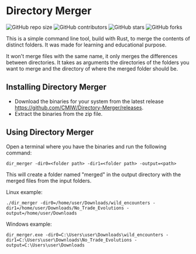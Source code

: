 # Directory Merger

![GitHub repo size](https://img.shields.io/github/repo-size/CMIW/Directory-Merger)
![GitHub contributors](https://img.shields.io/github/contributors/CMIW/Directory-Merger)
![GitHub stars](https://img.shields.io/github/stars/CMIW/Directory-Merger?style=social)
![GitHub forks](https://img.shields.io/github/forks/CMIW/Directory-Merger?style=social)

This is a simple command line tool, build with Rust, to merge the contents of distinct folders. It was made for learning and educational purpose.

It won't merge files with the same name, it only merges the differences between directories. It takes as arguments the directories of the folders you want to merge and the directory of where the merged folder should be.

## Installing Directory Merger

* Download the binaries for your system from the latest release https://github.com/CMIW/Directory-Merger/releases.
* Extract the binaries from the zip file.

## Using Directory Merger

Open a terminal where you have the binaries and run the following command:
```
dir_merger -dir0=<folder path> -dir1=<folder path> -output=<path>
```

This will create a folder named "merged" in the output directory with the merged files from the input folders.

Linux example:
```
./dir_merger -dir0=/home/user/Downloads/wild_encounters -dir1=/home/user/Downloads/No_Trade_Evolutions -output=/home/user/Downloads
```

Windows example:
```
dir_merger.exe -dir0=C:\Users\user\Downloads\wild_encounters -dir1=C:\Users\user\Downloads\No_Trade_Evolutions -output=C:\Users\user\Downloads
```

